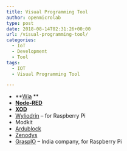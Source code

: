 ```yaml
---
title: Visual Programming Tool
author: openmicrolab
type: post
date: 2018-08-14T02:31:26+00:00
url: /visual-programming-tool/
categories:
  - IoT
  - Development
  - Tool
tags:
  - IOT
  - Visual Programming Tool

---
```

  * **<a href="https://www.wia.io/" target="_blank" rel="nofollow noopener noreferrer">Wia</a> **
  * **<a href="https://nodered.org/" target="_blank" rel="nofollow noopener noreferrer">Node-RED</a>**
  * **<a href="https://xod.io/" target="_blank" rel="nofollow noopener noreferrer">XOD</a>**
  * <a href="https://www.wyliodrin.com/" target="_blank" rel="nofollow noopener noreferrer">Wyliodrin</a> &#8211; for Raspberry Pi
  * Modkit
  * <a href="http://blog.ardublock.com/" target="_blank" rel="nofollow noopener noreferrer">Ardublock</a>
  * <a href="https://www.zenodys.com/" target="_blank" rel="nofollow noopener noreferrer">Zenodys</a>
  * <a href="https://www.grasp.io/" target="_blank" rel="noopener noreferrer">GraspIO</a> &#8211; India company, for Raspberry Pi